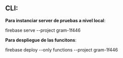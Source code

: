 ## CLI:
**Para instanciar server de pruebas a nivel local**:

firebase serve --project gram-1f446 

**Para despliegue de las funcitons**:

firebase deploy --only functions --project gram-1f446